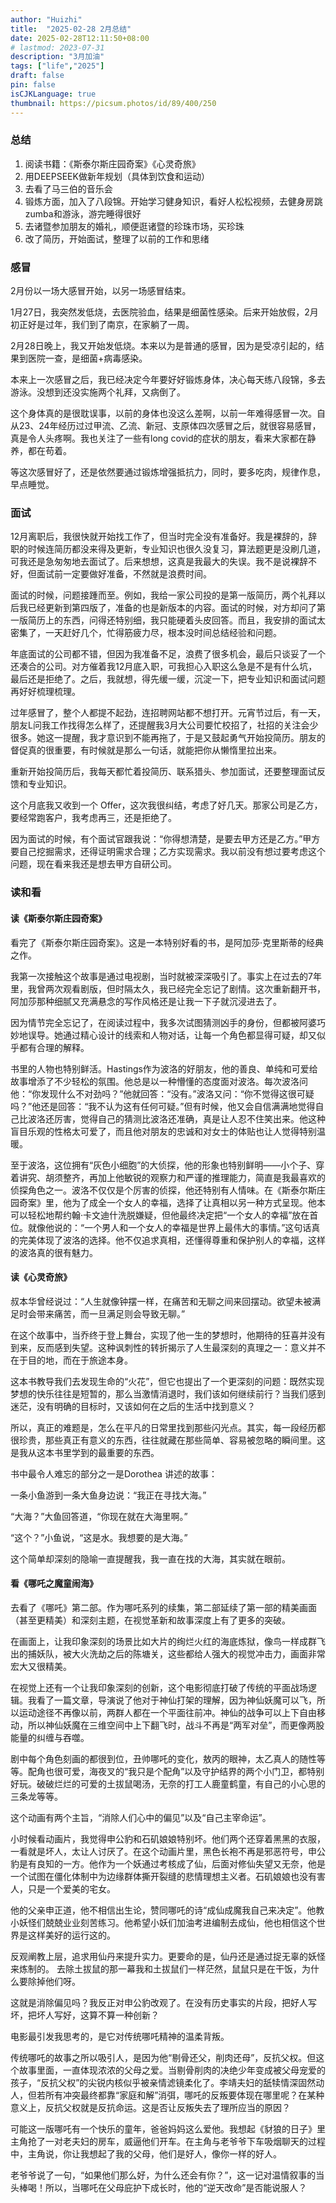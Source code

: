 ```yaml
---
author: "Huizhi"
title:  "2025-02-28 2月总结" 
date: 2025-02-28T12:11:50+08:00 
# lastmod: 2023-07-31
description: "3月加油"
tags: ["life","2025"]
draft: false
pin: false
isCJKLanguage: true
thumbnail: https://picsum.photos/id/89/400/250
---
```


### 总结

1. 阅读书籍：《斯泰尔斯庄园奇案》《心灵奇旅》
2. 用DEEPSEEK做新年规划（具体到饮食和运动）
3. 去看了马三伯的音乐会
4. 锻炼方面，加入了八段锦。开始学习健身知识，看好人松松视频，去健身房跳zumba和游泳，游完睡得很好
5. 去诸暨参加朋友的婚礼，顺便逛诸暨的珍珠市场，买珍珠
6. 改了简历，开始面试，整理了以前的工作和思绪

### 感冒

2月份以一场大感冒开始，以另一场感冒结束。

1月27日，我突然发低烧，去医院验血，结果是细菌性感染。后来开始放假，2月初正好是过年，我们到了南京，在家躺了一周。

2月28日晚上，我又开始发低烧。本来以为是普通的感冒，因为是受凉引起的，结果到医院一查，是细菌+病毒感染。

本来上一次感冒之后，我已经决定今年要好好锻炼身体，决心每天练八段锦，多去游泳。没想到还没实施两个礼拜，又病倒了。

这个身体真的是很耽误事，以前的身体也没这么差啊，以前一年难得感冒一次。自从23、24年经历过过甲流、乙流、新冠、支原体四次感冒之后，就很容易感冒，真是令人头疼啊。我也关注了一些有long covid的症状的朋友，看来大家都在静养，都在苟着。

等这次感冒好了，还是依然要通过锻炼增强抵抗力，同时，要多吃肉，规律作息，早点睡觉。

### 面试

12月离职后，我很快就开始找工作了，但当时完全没有准备好。我是裸辞的，辞职的时候连简历都没来得及更新，专业知识也很久没复习，算法题更是没刷几道，可我还是急匆匆地去面试了。后来想想，这真是我最大的失误。我不是说裸辞不好，但面试前一定要做好准备，不然就是浪费时间。

面试的时候，问题接踵而至。例如，我给一家公司投的是第一版简历，两个礼拜以后我已经更新到第四版了，准备的也是新版本的内容。面试的时候，对方却问了第一版简历上的东西，问得还特别细，我只能硬着头皮回答。而且，我安排的面试太密集了，一天赶好几个，忙得筋疲力尽，根本没时间总结经验和问题。

年底面试的公司都不错，但因为我准备不足，浪费了很多机会，最后只谈妥了一个还凑合的公司。对方催着我12月底入职，可我担心入职这么急是不是有什么坑，最后还是拒绝了。之后，我就想，得先缓一缓，沉淀一下，把专业知识和面试问题再好好梳理梳理。

过年感冒了，整个人都提不起劲，连招聘网站都不想打开。元宵节过后，有一天，朋友L问我工作找得怎么样了，还提醒我3月大公司要忙校招了，社招的关注会少很多。她这一提醒，我才意识到不能再拖了，于是又鼓起勇气开始投简历。朋友的督促真的很重要，有时候就是那么一句话，就能把你从懒惰里拉出来。

重新开始投简历后，我每天都忙着投简历、联系猎头、参加面试，还要整理面试反馈和专业知识。

这个月底我又收到一个 Offer，这次我很纠结，考虑了好几天。那家公司是乙方，要经常跑客户，我考虑再三，还是拒绝了。

因为面试的时候，有个面试官跟我说：“你得想清楚，是要去甲方还是乙方。”甲方要自己挖掘需求，还得证明需求合理；乙方实现需求。我以前没有想过要考虑这个问题，现在看来我还是想去甲方自研公司。

### 读和看
####  读《斯泰尔斯庄园奇案》
看完了《斯泰尔斯庄园奇案》。这是一本特别好看的书，是阿加莎·克里斯蒂的经典之作。

我第一次接触这个故事是通过电视剧，当时就被深深吸引了。事实上在过去的7年里，我曾两次观看剧版，但时隔太久，我已经完全忘记了剧情。这次重新翻开书，阿加莎那种细腻又充满悬念的写作风格还是让我一下子就沉浸进去了。

因为情节完全忘记了，在阅读过程中，我多次试图猜测凶手的身份，但都被阿婆巧妙地误导。她通过精心设计的线索和人物对话，让每一个角色都显得可疑，却又似乎都有合理的解释。

书里的人物也特别鲜活。Hastings作为波洛的好朋友，他的善良、单纯和可爱给故事增添了不少轻松的氛围。他总是以一种懵懂的态度面对波洛。每次波洛问他：“你发现什么不对劲吗？”他就回答：“没有。”波洛又问：“你不觉得这很可疑吗？”他还是回答：“我不认为这有任何可疑。”但有时候，他又会自信满满地觉得自己比波洛还厉害，觉得自己的猜测比波洛还准确，真是让人忍不住笑出来。他这种盲目乐观的性格太可爱了，而且他对朋友的忠诚和对女士的体贴也让人觉得特别温暖。

至于波洛，这位拥有“灰色小细胞”的大侦探，他的形象也特别鲜明——小个子、穿着讲究、胡须整齐，再加上他敏锐的观察力和严谨的推理能力，简直是我最喜欢的侦探角色之一。波洛不仅仅是个厉害的侦探，他还特别有人情味。在《斯泰尔斯庄园奇案》里，他为了成全一个女人的幸福，选择了让真相以另一种方式呈现。他本可以轻松地帮约翰·卡文迪什洗脱嫌疑，但他最终决定把“一个女人的幸福”放在首位。就像他说的：“一个男人和一个女人的幸福是世界上最伟大的事情。”这句话真的完美体现了波洛的选择。他不仅追求真相，还懂得尊重和保护别人的幸福，这样的波洛真的很有魅力。



####  读《心灵奇旅》

叔本华曾经说过：“人生就像钟摆一样，在痛苦和无聊之间来回摆动。欲望未被满足时会带来痛苦，而一旦满足则会导致无聊。”

在这个故事中，当乔终于登上舞台，实现了他一生的梦想时，他期待的狂喜并没有到来，反而感到失望。这种讽刺性的转折揭示了人生最深刻的真理之一：意义并不在于目的地，而在于旅途本身。

这本书教导我们去发现生命的“火花”，但它也提出了一个更深刻的问题：既然实现梦想的快乐往往是短暂的，那么当激情消退时，我们该如何继续前行？当我们感到迷茫，没有明确的目标时，又该如何在之后的生活中找到意义？

所以，真正的难题是，怎么在平凡的日常里找到那些闪光点。其实，每一段经历都很珍贵，那些真正有意义的东西，往往就藏在那些简单、容易被忽略的瞬间里。这是我从这本书里学到的最重要的东西。

书中最令人难忘的部分之一是Dorothea 讲述的故事：

一条小鱼游到一条大鱼身边说：“我正在寻找大海。”

“大海？”大鱼回答道，“你现在就在大海里啊。”

“这个？”小鱼说，“这是水。我想要的是大海。”

这个简单却深刻的隐喻一直提醒我，我一直在找的大海，其实就在眼前。

####  看《哪吒之魔童闹海》

去看了《哪吒》第二部。作为哪吒系列的续集，第二部延续了第一部的精美画面（甚至更精美）和深刻主题，在视觉革新和故事深度上有了更多的突破。

在画面上，让我印象深刻的场景比如大片的绚烂火红的海底炼狱，像鸟一样成群飞出的捕妖队，被大火洗劫之后的陈塘关，这些都给人强大的视觉冲击力，画面非常宏大又很精美。

在视觉上还有一个让我印象深刻的创新，这个电影彻底打破了传统的平面战场逻辑。我看了一篇文章，导演说了他对于神仙打架的理解，因为神仙妖魔可以飞，所以运动途径不再像以前，两群人都在一个平面往前冲。神仙的战争可以上下自由移动，所以神仙妖魔在三维空间中上下翻飞时，战斗不再是“两军对垒”，而更像两股能量的纠缠与吞噬。

剧中每个角色刻画的都很到位，丑帅哪吒的变化，敖丙的眼神，太乙真人的随性等等。配角也很可爱，海夜叉的“我只是个配角”以及守护结界的两个小门卫，都特别好玩。破破烂烂的可爱的土拔鼠喝汤，无奈的打工人鹿童鹤童，有自己的小心思的三条龙等等。

这个动画有两个主旨，“消除人们心中的偏见”以及“自己主宰命运”。

小时候看动画片，我觉得申公豹和石矶娘娘特别坏。他们两个还穿着黑黑的衣服，一看就是坏人，太让人讨厌了。在这个动画片里，黑色长袍不再是邪恶符号，申公豹是有良知的一方。他作为一个妖通过考核成了仙，后面对修仙失望又无奈，他是一个试图在僵化体制中为边缘群体撕开裂缝的悲情理想主义者。石矶娘娘也没有害人，只是一个爱美的宅女。

他的父亲申正道，他不相信出生论，赞同哪吒的诗“成仙成魔我自己来决定”。他教小妖怪们兢兢业业刻苦练习。他希望小妖们加油考进编制去成仙，他也相信这个世界是这样美好的运行这的。

反观阐教上层，追求用仙丹来提升实力。更要命的是，仙丹还是通过捉无辜的妖怪来炼制的。 去除土拔鼠的那一幕我和土拔鼠们一样茫然，鼠鼠只是在干饭，为什么要除掉他们呀。

这就是消除偏见吗？我反正对申公豹改观了。在没有历史事实的片段，把好人写坏，把坏人写好，这算不算一种创新？

电影最引发我思考的，是它对传统哪吒精神的温柔背叛。

传统哪吒的故事之所以吸引人，是因为他“剔骨还父，削肉还母”，反抗父权。但这个故事里面，一直体现浓浓的父母之爱。当剔骨削肉的决绝少年变成被父母宠爱的孩子，“反抗父权”的尖锐内核似乎被亲情滤镜柔化了。李靖夫妇的舐犊情深固然动人，但若所有冲突最终都靠“家庭和解”消弭，哪吒的反叛要体现在哪里呢？在某种意义上，反抗父权就是反抗命运。这是否让反叛失去了理所应当的原因？

可能这一版哪吒有一个快乐的童年，爸爸妈妈这么爱他。我想起《豺狼的日子》里主角抢了一对老夫妇的房车，威逼他们开车。在主角与老爷爷下车吸烟聊天的过程中，主角说，你让我想起了我的父母，他们是好人，像你一样的好人。

老爷爷说了一句，“如果他们那么好，为什么还会有你？”，这一记对温情叙事的当头棒喝！所以，当哪吒在父母庇护下成长时，他的“逆天改命”是否能说服人？


